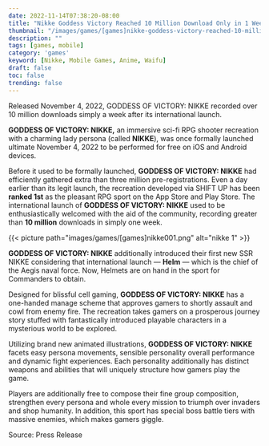 ```yaml
---
date: 2022-11-14T07:38:20-08:00
title: "Nikke Goddess Victory Reached 10 Million Download Only in 1 Week"
thumbnail: "/images/games/[games]nikke-goddess-victory-reached-10-million-download-only-in-1-week.png"
description: ""
tags: [games, mobile]
category: 'games'
keyword: [Nikke, Mobile Games, Anime, Waifu]
draft: false
toc: false
trending: false
---
```


Released November 4, 2022, GODDESS OF VICTORY: NIKKE recorded over 10 million downloads simply a week after its international launch.

**GODDESS OF VICTORY: NIKKE,** an immersive sci-fi RPG shooter recreation with a charming lady persona (called **NIKKE**), was once formally launched ultimate November 4, 2022 to be performed for free on iOS and Android devices.

Before it used to be formally launched, **GODDESS OF VICTORY: NIKKE** had efficiently gathered extra than three million pre-registrations. Even a day earlier than its legit launch, the recreation developed via SHIFT UP has been **ranked 1st** as the pleasant RPG sport on the App Store and Play Store. The international launch of **GODDESS OF VICTORY: NIKKE** used to be enthusiastically welcomed with the aid of the community, recording greater than **10 million** downloads in simply one week.

{{< picture path="images/games/[games]nikke001.png" alt="nikke 1" >}}


**GODDESS OF VICTORY: NIKKE** additionally introduced their first new SSR NIKKE considering that international launch — **Helm** — which is the chief of the Aegis naval force. Now, Helmets are on hand in the sport for Commanders to obtain.

Designed for blissful cell gaming, **GODDESS OF VICTORY: NIKKE** has a one-handed manage scheme that approves gamers to shortly assault and cowl from enemy fire. The recreation takes gamers on a prosperous journey story stuffed with fantastically introduced playable characters in a mysterious world to be explored.

Utilizing brand new animated illustrations, **GODDESS OF VICTORY: NIKKE** facets easy persona movements, sensible personality overall performance and dynamic fight experiences. Each personality additionally has distinct weapons and abilities that will uniquely structure how gamers play the game.

Players are additionally free to compose their fine group composition, strengthen every persona and whole every mission to triumph over invaders and shop humanity. In addition, this sport has special boss battle tiers with massive enemies, which makes gamers giggle.


Source: Press Release